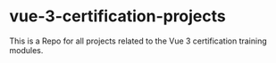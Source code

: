 # vue-3-certification-projects
This is a Repo for all projects related to the Vue 3 certification training modules. 
